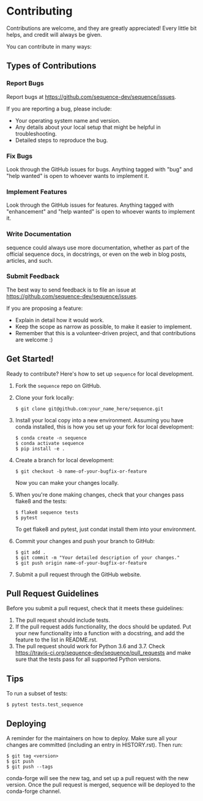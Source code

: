 ```{highlight} shell
```

# Contributing

Contributions are welcome, and they are greatly appreciated! Every little bit
helps, and credit will always be given.

You can contribute in many ways:

## Types of Contributions

### Report Bugs

Report bugs at <https://github.com/sequence-dev/sequence/issues>.

If you are reporting a bug, please include:

- Your operating system name and version.
- Any details about your local setup that might be helpful in troubleshooting.
- Detailed steps to reproduce the bug.

### Fix Bugs

Look through the GitHub issues for bugs. Anything tagged with "bug" and "help
wanted" is open to whoever wants to implement it.

### Implement Features

Look through the GitHub issues for features. Anything tagged with "enhancement"
and "help wanted" is open to whoever wants to implement it.

### Write Documentation

sequence could always use more documentation, whether as part of the
official sequence docs, in docstrings, or even on the web in blog posts,
articles, and such.

### Submit Feedback

The best way to send feedback is to file an issue at <https://github.com/sequence-dev/sequence/issues>.

If you are proposing a feature:

- Explain in detail how it would work.
- Keep the scope as narrow as possible, to make it easier to implement.
- Remember that this is a volunteer-driven project, and that contributions
  are welcome :)

## Get Started!

Ready to contribute? Here's how to set up `sequence` for local development.

1. Fork the `sequence` repo on GitHub.

2. Clone your fork locally:

   ```
   $ git clone git@github.com:your_name_here/sequence.git
   ```

3. Install your local copy into a new environment. Assuming you have conda
   installed, this is how you set up your fork for local development:

   ```
   $ conda create -n sequence
   $ conda activate sequence
   $ pip install -e .
   ```

4. Create a branch for local development:

   ```
   $ git checkout -b name-of-your-bugfix-or-feature
   ```

   Now you can make your changes locally.

5. When you're done making changes, check that your changes pass flake8 and the
   tests:

   ```
   $ flake8 sequence tests
   $ pytest
   ```

   To get flake8 and pytest, just condat install them into your environment.

6. Commit your changes and push your branch to GitHub:

   ```
   $ git add .
   $ git commit -m "Your detailed description of your changes."
   $ git push origin name-of-your-bugfix-or-feature
   ```

7. Submit a pull request through the GitHub website.

## Pull Request Guidelines

Before you submit a pull request, check that it meets these guidelines:

1. The pull request should include tests.
2. If the pull request adds functionality, the docs should be updated. Put
   your new functionality into a function with a docstring, and add the
   feature to the list in README.rst.
3. The pull request should work for Python 3.6 and 3.7. Check
   <https://travis-ci.org/sequence-dev/sequence/pull_requests>
   and make sure that the tests pass for all supported Python versions.

## Tips

To run a subset of tests:

```
$ pytest tests.test_sequence
```

## Deploying

A reminder for the maintainers on how to deploy.
Make sure all your changes are committed (including an entry in HISTORY.rst).
Then run:

```
$ git tag <version>
$ git push
$ git push --tags
```

conda-forge will see the new tag, and set up a pull request with the new version.
Once the pull request is merged, sequence will be deployed to the conda-forge
channel.
